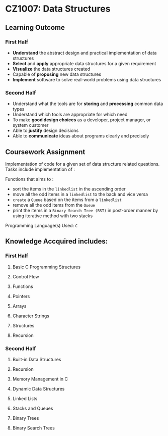 # CZ1007: Data Structures

## Learning Outcome

### First Half
* **Understand** the abstract design and practical implementation of data structures
* **Select** and **apply** appropriate data structures for a given requirement
* **Visualize** the data structures created
* Capable of **proposing** new data structures
* **Implement** software to solve real-world problems using data structures

### Second Half
* Understand what the tools are for **storing** and **processing** common data types
* Understand which tools are appropriate for which need
* To make **good design choices** as a developer, project manager, or system customer
* Able to **justify** design decisions
* Able to **communicate** ideas about programs clearly and precisely

## Coursework Assignment
Implementation of code for a given set of data structure related questions. Tasks include implementation of : 

Functions that aims to :
* sort the items in the ``linkedlist`` in the ascending order
* move all the odd items in a ``linkedlist`` to the back and vice versa
* ``create`` a ``Queue`` based on the items from a ``linkedlist``
* remove all the odd items from the ``Queue``
* print the items in a ``Binary Search Tree (BST)`` in post-order manner by using iterative method with two stacks

Programming Language(s) Used: ``C``

## Knowledge Accquired includes: 

### First Half
1. Basic C Programming Structures

2. Control Flow

3. Functions

4. Pointers

5. Arrays

6. Character Strings

7. Structures

8. Recursion

### Second Half
1. Built-in Data Structures

2. Recursion

3. Memory Management in C

4. Dynamic Data Structures

5. Linked Lists

6. Stacks and Queues

7. Binary Trees

8. Binary Search Trees
